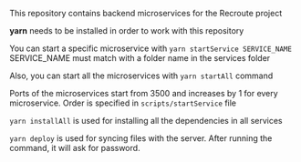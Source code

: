 This repository contains backend microservices for the Recroute project

**yarn** needs to be installed in order to work with this repository

You can start a specific microservice with `yarn startService SERVICE_NAME`
SERVICE_NAME must match with a folder name in the services folder

Also, you can start all the microservices with `yarn startAll` command

Ports of the microservices start from 3500 and increases by 1 for every microservice. Order is specified in `scripts/startService` file

`yarn installAll` is used for installing all the dependencies in all services

`yarn deploy` is used for syncing files with the server. After running the command, it will ask for password.
